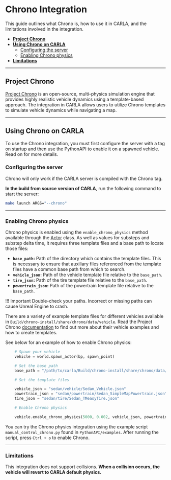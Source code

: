 # Chrono Integration

This guide outlines what Chrono is, how to use it in CARLA, and the limitations involved in the integration.

- [__Project Chrono__](#project-chrono)
- [__Using Chrono on CARLA__](#using-chrono-on-carla)
    - [Configuring the server](#configuring-the-server)
    - [Enabling Chrono physics](#enabling-chrono-physics)
- [__Limitations__](#limitations)

---

## Project Chrono

[Project Chrono](https://projectchrono.org/) is an open-source, multi-physics simulation engine that provides highly realistic vehicle dynamics using a template-based approach. The integration in CARLA allows users to utilize Chrono templates to simulate vehicle dynamics while navigating a map.

---

## Using Chrono on CARLA

To use the Chrono integration, you must first configure the server with a tag on startup and then use the PythonAPI to enable it on a spawned vehicle. Read on for more details.

### Configuring the server

Chrono will only work if the CARLA server is compiled with the Chrono tag.

__In the build from source version of CARLA__, run the following command to start the server:

```sh
make launch ARGS="--chrono"
```

---

### Enabling Chrono physics

Chrono physics is enabled using the `enable_chrono_physics` method available through the [Actor](python_api.md#carlaactor) class. As well as values for substeps and substep delta time, it requires three template files and a base path to locate those files:

- __`base_path`:__ Path of the directory which contains the template files. This is necessary to ensure that auxiliary files referenced from the template files have a common base path from which to search.
- __`vehicle_json`:__ Path of the vehicle template file relative to the `base_path`.
- __`tire_json`:__ Path of the tire template file relative to the `base_path`.
- __`powertrain_json`:__ Path of the powertrain template file relative to the `base_path`.

!!! Important
    Double-check your paths. Incorrect or missing paths can cause Unreal Engine to crash.

There are a variety of example template files for different vehicles available in `Build/chrono-install/share/chrono/data/vehicle`. Read the Project Chrono [documentation](https://api.projectchrono.org/manual_vehicle.html) to find out more about their vehicle examples and how to create templates.

See below for an example of how to enable Chrono physics:

```python
    # Spawn your vehicle
    vehicle = world.spawn_actor(bp, spawn_point)

    # Set the base path
    base_path = "/path/to/carla/Build/chrono-install/share/chrono/data/vehicle/"

    # Set the template files

    vehicle_json = "sedan/vehicle/Sedan_Vehicle.json"
    powertrain_json = "sedan/powertrain/Sedan_SimpleMapPowertrain.json"
    tire_json = "sedan/tire/Sedan_TMeasyTire.json"

    # Enable Chrono physics

    vehicle.enable_chrono_physics(5000, 0.002, vehicle_json, powertrain_json, tire_json, base_path)
```

You can try the Chrono physics integration using the example script `manual_control_chrono.py` found in `PythonAPI/examples`. After running the script, press `Ctrl + o` to enable Chrono.

---

### Limitations

This integration does not support collisions. __When a collision occurs, the vehicle will revert to CARLA default physics.__